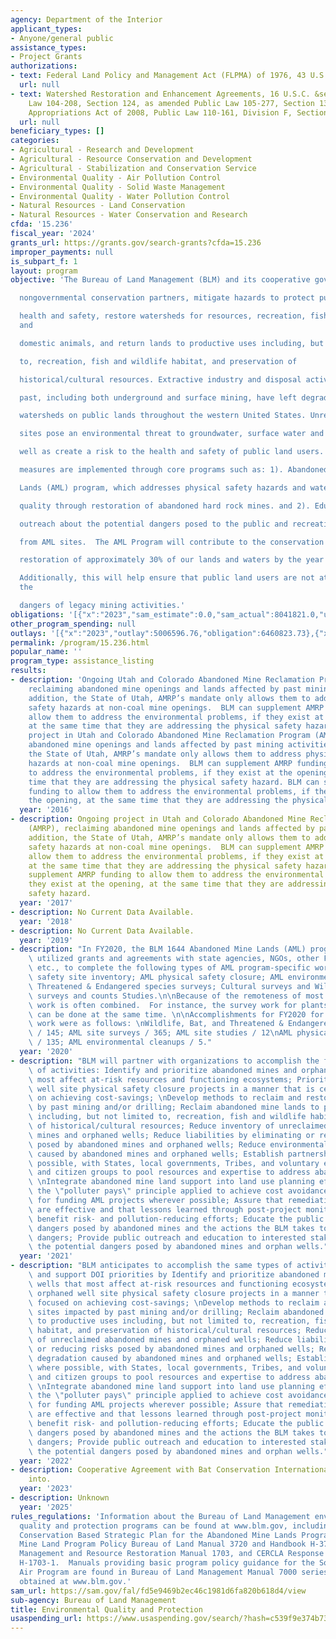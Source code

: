 ```yaml
---
agency: Department of the Interior
applicant_types:
- Anyone/general public
assistance_types:
- Project Grants
authorizations:
- text: Federal Land Policy and Management Act (FLPMA) of 1976, 43 U.S.C. &sect; 1737(b).
  url: null
- text: Watershed Restoration and Enhancement Agreements, 16 U.S.C. &sect; 1011, Public
    Law 104-208, Section 124, as amended Public Law 105-277, Section 135; and Consolidated
    Appropriations Act of 2008, Public Law 110-161, Division F, Section 125.
  url: null
beneficiary_types: []
categories:
- Agricultural - Research and Development
- Agricultural - Resource Conservation and Development
- Agricultural - Stabilization and Conservation Service
- Environmental Quality - Air Pollution Control
- Environmental Quality - Solid Waste Management
- Environmental Quality - Water Pollution Control
- Natural Resources - Land Conservation
- Natural Resources - Water Conservation and Research
cfda: '15.236'
fiscal_year: '2024'
grants_url: https://grants.gov/search-grants?cfda=15.236
improper_payments: null
is_subpart_f: 1
layout: program
objective: 'The Bureau of Land Management (BLM) and its cooperative government and

  nongovernmental conservation partners, mitigate hazards to protect public

  health and safety, restore watersheds for resources, recreation, fish, wildlife
  and

  domestic animals, and return lands to productive uses including, but not limited

  to, recreation, fish and wildlife habitat, and preservation of

  historical/cultural resources. Extractive industry and disposal activities of the

  past, including both underground and surface mining, have left degraded

  watersheds on public lands throughout the western United States. Unreclaimed

  sites pose an environmental threat to groundwater, surface water and soil as

  well as create a risk to the health and safety of public land users. Mitigation

  measures are implemented through core programs such as: 1). Abandoned Mine

  Lands (AML) program, which addresses physical safety hazards and water

  quality through restoration of abandoned hard rock mines. and 2). Educational

  outreach about the potential dangers posed to the public and recreationists

  from AML sites.  The AML Program will contribute to the conservation and

  restoration of approximately 30% of our lands and waters by the year 2030.

  Additionally, this will help ensure that public land users are not at risk from
  the

  dangers of legacy mining activities.'
obligations: '[{"x":"2023","sam_estimate":0.0,"sam_actual":8041821.0,"usa_spending_actual":7392627.03},{"x":"2024","sam_estimate":0.0,"sam_actual":5634490.0,"usa_spending_actual":5553384.01},{"x":"2025","sam_estimate":0.0,"sam_actual":5000000.0,"usa_spending_actual":0.0}]'
other_program_spending: null
outlays: '[{"x":"2023","outlay":5006596.76,"obligation":6460823.73},{"x":"2024","outlay":458613.78,"obligation":1173929.78},{"x":"2025","outlay":0.0,"obligation":0.0}]'
permalink: /program/15.236.html
popular_name: ''
program_type: assistance_listing
results:
- description: 'Ongoing Utah and Colorado Abandoned Mine Reclamation Program (AMRP),
    reclaiming abandoned mine openings and lands affected by past mining activities.  In
    addition, the State of Utah, AMRP’s mandate only allows them to address physical
    safety hazards at non-coal mine openings.  BLM can supplement AMRP funding to
    allow them to address the environmental problems, if they exist at the opening,
    at the same time that they are addressing the physical safety hazard.  Ongoing
    project in Utah and Colorado Abandoned Mine Reclamation Program (AMRP), reclaiming
    abandoned mine openings and lands affected by past mining activities.  In addition,
    the State of Utah, AMRP’s mandate only allows them to address physical safety
    hazards at non-coal mine openings.  BLM can supplement AMRP funding to allow them
    to address the environmental problems, if they exist at the opening, at thesame
    time that they are addressing the physical safety hazard. BLM can supplement AMRP
    funding to allow them to address the environmental problems, if they exist at
    the opening, at the same time that they are addressing the physical safety hazard. '
  year: '2016'
- description: Ongoing project in Utah and Colorado Abandoned Mine Reclamation Program
    (AMRP), reclaiming abandoned mine openings and lands affected by past mining activities.  In
    addition, the State of Utah, AMRP’s mandate only allows them to address physical
    safety hazards at non-coal mine openings.  BLM can supplement AMRP funding to
    allow them to address the environmental problems, if they exist at the opening,
    at the same time that they are addressing the physical safety hazard. BLM can
    supplement AMRP funding to allow them to address the environmental problems, if
    they exist at the opening, at the same time that they are addressing the physical
    safety hazard.
  year: '2017'
- description: No Current Data Available.
  year: '2018'
- description: No Current Data Available.
  year: '2019'
- description: "In FY2020, the BLM 1644 Abandoned Mine Lands (AML) program successfully\
    \ utilized grants and agreements with state agencies, NGOs, other Federal Agencies,\
    \ etc., to complete the following types of AML program-specific work: AML physical\
    \ safety site inventory; AML physical safety closure; AML environmental cleanup;\
    \ Threatened & Endangered species surveys; Cultural surveys and Wildlife and Bat\
    \ surveys and counts Studies.\n\nBecause of the remoteness of most BLM AML sites,\
    \ work is often combined.  For instance, the survey work for plants and wildlife\
    \ can be done at the same time. \n\nAccomplishments for FY2020 for AML program-specific\
    \ work were as follows: \nWildlife, Bat, and Threatened & Endangered Species Surveys\
    \ / 145; AML site surveys / 365; AML site studies / 12\nAML physical safety closures\
    \ / 135; AML environmental cleanups / 5."
  year: '2020'
- description: "BLM will partner with organizations to accomplish the following types\
    \ of activities: Identify and prioritize abandoned mines and orphaned wells that\
    \ most affect at-risk resources and functioning ecosystems; Prioritize orphaned\
    \ well site physical safety closure projects in a manner that is centrally focused\
    \ on achieving cost-savings; \nDevelop methods to reclaim and restore sites impacted\
    \ by past mining and/or drilling; Reclaim abandoned mine lands to productive uses\
    \ including, but not limited to, recreation, fish and wildlife habitat, and preservation\
    \ of historical/cultural resources; Reduce inventory of unreclaimed abandoned\
    \ mines and orphaned wells; Reduce liabilities by eliminating or reducing risks\
    \ posed by abandoned mines and orphaned wells; Reduce environmental degradation\
    \ caused by abandoned mines and orphaned wells; Establish partnerships, where\
    \ possible, with States, local governments, Tribes, and voluntary environmental\
    \ and citizen groups to pool resources and expertise to address abandoned mines;\
    \ \nIntegrate abandoned mine land support into land use planning efforts; Apply\
    \ the \"polluter pays\" principle applied to achieve cost avoidance/cost recovery\
    \ for funding AML projects wherever possible; Assure that remediation actions\
    \ are effective and that lessons learned through post-project monitoring and study\
    \ benefit risk- and pollution-reducing efforts; Educate the public about the potential\
    \ dangers posed by abandoned mines and the actions the BLM takes to address those\
    \ dangers; Provide public outreach and education to interested stakeholders about\
    \ the potential dangers posed by abandoned mines and orphan wells."
  year: '2021'
- description: "BLM anticipates to accomplish the same types of activities as in FY21\
    \ and support DOI priorities by Identify and prioritize abandoned mines and orphaned\
    \ wells that most affect at-risk resources and functioning ecosystems; Prioritize\
    \ orphaned well site physical safety closure projects in a manner that is centrally\
    \ focused on achieving cost-savings; \nDevelop methods to reclaim and restore\
    \ sites impacted by past mining and/or drilling; Reclaim abandoned mine lands\
    \ to productive uses including, but not limited to, recreation, fish and wildlife\
    \ habitat, and preservation of historical/cultural resources; Reduce inventory\
    \ of unreclaimed abandoned mines and orphaned wells; Reduce liabilities by eliminating\
    \ or reducing risks posed by abandoned mines and orphaned wells; Reduce environmental\
    \ degradation caused by abandoned mines and orphaned wells; Establish partnerships,\
    \ where possible, with States, local governments, Tribes, and voluntary environmental\
    \ and citizen groups to pool resources and expertise to address abandoned mines;\
    \ \nIntegrate abandoned mine land support into land use planning efforts; Apply\
    \ the \"polluter pays\" principle applied to achieve cost avoidance/cost recovery\
    \ for funding AML projects wherever possible; Assure that remediation actions\
    \ are effective and that lessons learned through post-project monitoring and study\
    \ benefit risk- and pollution-reducing efforts; Educate the public about the potential\
    \ dangers posed by abandoned mines and the actions the BLM takes to address those\
    \ dangers; Provide public outreach and education to interested stakeholders about\
    \ the potential dangers posed by abandoned mines and orphan wells."
  year: '2022'
- description: Cooperative Agreement with Bat Conservation International was entered
    into.
  year: '2023'
- description: Unknown
  year: '2025'
rules_regulations: 'Information about the Bureau of Land Management environmental
  quality and protection programs can be found at www.blm.gov, including: the Cooperative
  Conservation Based Strategic Plan for the Abandoned Mine Lands Programs, Abandoned
  Mine Land Program Policy Bureau of Land Manual 3720 and Handbook H-3720-1, Hazard
  Management and Resource Restoration Manual 1703, and CERCLA Response Actions Handbook
  H-1703-1.  Manuals providing basic program policy guidance for the Soil, Water and
  Air Program are found in Bureau of Land Management Manual 7000 series and may be
  obtained at www.blm.gov.'
sam_url: https://sam.gov/fal/fd5e9469b2ec46c1981d6fa820b618d4/view
sub-agency: Bureau of Land Management
title: Environmental Quality and Protection
usaspending_url: https://www.usaspending.gov/search/?hash=c539f9e374b73346b0d1f368146cf7d0
---
```


